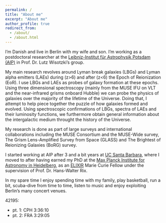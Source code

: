 ```yaml
---
permalink: /
title: "About me"
excerpt: "About me"
author_profile: true
redirect_from: 
  - /about/
  - /about.html
---
```


I’m Danish and live in Berlin with my wife and son. I’m working as a postdoctoral researcher at the 
[Leibniz-Institut für Astrophysik Potsdam (AIP)](http://www.aip.de/en) in Prof. Dr. Lutz Wisotzki’s group. 

My main research revolves around Lyman break galaxies (LBGs) and Lyman alpha emitters (LAEs) during (z>6) and after (z<6) the Epoch of Reionization (EoR). I use LBGs and LAEs as probes of galaxy formation at these epochs. Using three dimensional spectroscopy (mainly from the MUSE IFU on VLT and the near-infrared grisms onboard Hubble) we can probe the physics of galaxies over the majority of the lifetime of the Universe. Doing that, I attempt to help piece together the puzzle of how galaxies formed and evolved. Using spectroscopic confirmations of LBGs, spectra of LAEs and their luminosity functions, we furthermore obtain general information about the intergalactic medium throught the history of the Universe. 

My research is done as part of large surveys and international collaborations including the MUSE Consortium and the MUSE-Wide survey, The Grism Lens-Amplified Survey from Space (GLASS) and The Brightest of Reionizing Galaxies (BoRG) survey.

I started working at AIP after 3 and a bit years at 
[UC Santa Barbara](http://web.physics.ucsb.edu/~astrogroup/),
where I moved to after having earned my PhD at the 
[Max Planck Institute for Astronomy in Heidelberg](http://www.mpia.de/), as an [ELIXIR](http://www.iap.fr/elixir/) Marie Curie Fellow under the supervision of Prof. Dr. Hans-Walter Rix. 

In my spare time I enjoy spending time with my family, play basketball, run a bit, scuba-dive from time to time, listen to music and enjoy exploiting Berlin’s many concert venues.

42195:
* pt. 1:            CPH    3:36:10
* pt. 2:            FRA    3:29:05